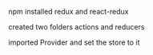 npm installed redux and react-redux

created two folders actions and reducers 

imported Provider and set the store to it
